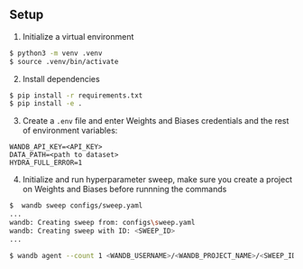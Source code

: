 ## Setup

1. Initialize a virtual environment
```sh
$ python3 -m venv .venv
$ source .venv/bin/activate
```
2. Install dependencies
```sh
$ pip install -r requirements.txt
$ pip install -e .
```
3. Create a `.env` file and enter Weights and Biases credentials and the rest of environment variables:
```
WANDB_API_KEY=<API_KEY>
DATA_PATH=<path to dataset>
HYDRA_FULL_ERROR=1
```
4. Initialize and run hyperparameter sweep, make sure you create a project on Weights and Biases before runnning the commands
```sh
$  wandb sweep configs/sweep.yaml
...
wandb: Creating sweep from: configs\sweep.yaml
wandb: Creating sweep with ID: <SWEEP_ID>
...

$ wandb agent --count 1 <WANDB_USERNAME>/<WANDB_PROJECT_NAME>/<SWEEP_ID>
```